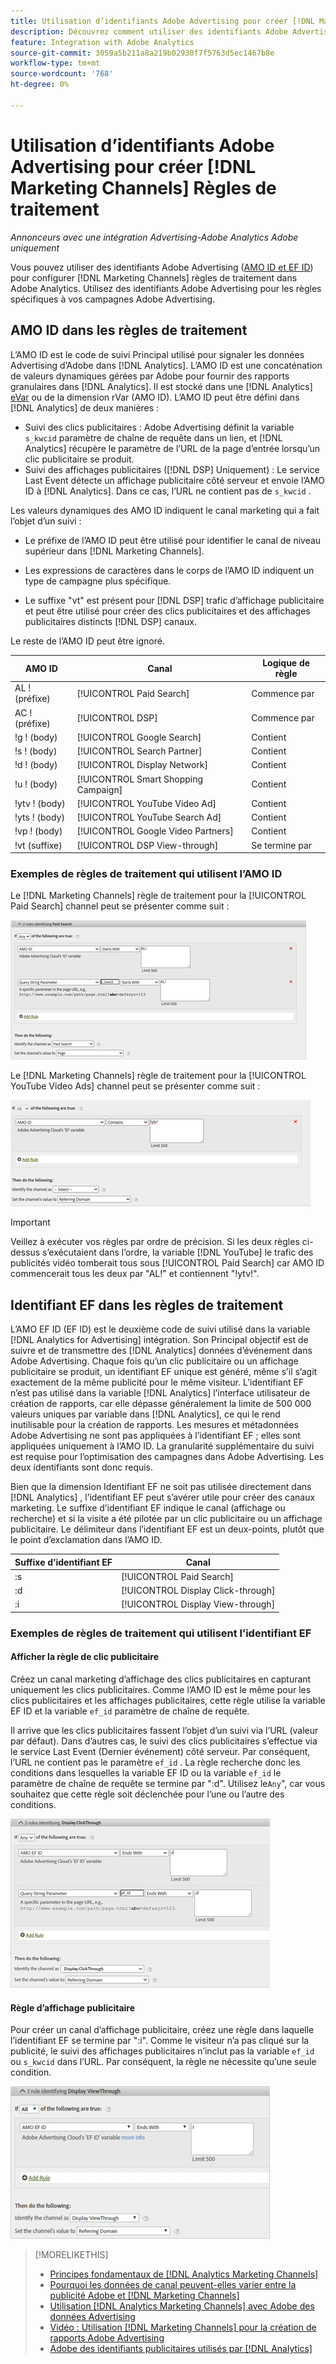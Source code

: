 ```yaml
---
title: Utilisation d’identifiants Adobe Advertising pour créer [!DNL Marketing Channels] Règles
description: Découvrez comment utiliser des identifiants Adobe Advertising pour créer des règles de traitement pour [!DNL Analytics Marketing Channels].
feature: Integration with Adobe Analytics
source-git-commit: 3059a5b211a8a219b02930f7f5763d5ec1467b8e
workflow-type: tm+mt
source-wordcount: '768'
ht-degree: 0%

---
```


# Utilisation d’identifiants Adobe Advertising pour créer [!DNL Marketing Channels] Règles de traitement

*Annonceurs avec une intégration Advertising-Adobe Analytics Adobe uniquement*

Vous pouvez utiliser des identifiants Adobe Advertising ([AMO ID et EF ID](../ids.md)) pour configurer [!DNL Marketing Channels] règles de traitement dans Adobe Analytics. Utilisez des identifiants Adobe Advertising pour les règles spécifiques à vos campagnes Adobe Advertising.

## AMO ID dans les règles de traitement

L’AMO ID est le code de suivi Principal utilisé pour signaler les données Advertising d’Adobe dans [!DNL Analytics]. L’AMO ID est une concaténation de valeurs dynamiques gérées par Adobe pour fournir des rapports granulaires dans [!DNL Analytics]. Il est stocké dans une [!DNL Analytics] [eVar](https://experienceleague.adobe.com/docs/analytics/components/dimensions/evar.html) ou de la dimension rVar (AMO ID). L’AMO ID peut être défini dans [!DNL Analytics] de deux manières :

* Suivi des clics publicitaires : Adobe Advertising définit la variable `s_kwcid` paramètre de chaîne de requête dans un lien, et [!DNL Analytics] récupère le paramètre de l’URL de la page d’entrée lorsqu’un clic publicitaire se produit.
* Suivi des affichages publicitaires ([!DNL DSP] Uniquement) : Le service Last Event détecte un affichage publicitaire côté serveur et envoie l’AMO ID à [!DNL Analytics]. Dans ce cas, l’URL ne contient pas de `s_kwcid` .

Les valeurs dynamiques des AMO ID indiquent le canal marketing qui a fait l’objet d’un suivi :

* Le préfixe de l’AMO ID peut être utilisé pour identifier le canal de niveau supérieur dans [!DNL Marketing Channels].

* Les expressions de caractères dans le corps de l’AMO ID indiquent un type de campagne plus spécifique.

* Le suffixe &quot;vt&quot; est présent pour [!DNL DSP] trafic d’affichage publicitaire et peut être utilisé pour créer des clics publicitaires et des affichages publicitaires distincts [!DNL DSP] canaux.

Le reste de l’AMO ID peut être ignoré.

| AMO ID | Canal | Logique de règle |
|--------|---------|--------------------|
| AL ! (préfixe) | [!UICONTROL Paid Search] | Commence par |
| AC ! (préfixe) | [!UICONTROL DSP] | Commence par |
| !g ! (body) | [!UICONTROL Google Search] | Contient |
| !s ! (body) | [!UICONTROL Search Partner] | Contient |
| !d ! (body) | [!UICONTROL Display Network] | Contient |
| !u ! (body) | [!UICONTROL Smart Shopping Campaign] | Contient |
| !ytv ! (body) | [!UICONTROL YouTube Video Ad] | Contient |
| !yts ! (body) | [!UICONTROL YouTube Search Ad] | Contient |
| !vp ! (body) | [!UICONTROL Google Video Partners] | Contient |
| !vt (suffixe) | [!UICONTROL DSP View-through] | Se termine par |

### Exemples de règles de traitement qui utilisent l’AMO ID

Le [!DNL Marketing Channels] règle de traitement pour la [!UICONTROL Paid Search] channel peut se présenter comme suit :

![Exemple d’un [!UICONTROL Paid Search] règle](/help/integrations/assets/a4adc-mc-rule-paidsearch.png)

Le [!DNL Marketing Channels] règle de traitement pour la [!UICONTROL YouTube Video Ads] channel peut se présenter comme suit :

![Exemple d’un [!UICONTROL YouTube Video Ads] règle](/help/integrations/assets/a4adc-mc-rule-youtube-video.png)

>[!IMPORTANT]
>
> Veillez à exécuter vos règles par ordre de précision. Si les deux règles ci-dessus s’exécutaient dans l’ordre, la variable [!DNL YouTube] le trafic des publicités vidéo tomberait tous sous [!UICONTROL Paid Search] car AMO ID commencerait tous les deux par &quot;AL!&quot; et contiennent &quot;!ytv!&quot;.

## Identifiant EF dans les règles de traitement

L’AMO EF ID (EF ID) est le deuxième code de suivi utilisé dans la variable [!DNL Analytics for Advertising] intégration. Son Principal objectif est de suivre et de transmettre des [!DNL Analytics] données d’événement dans Adobe Advertising. Chaque fois qu’un clic publicitaire ou un affichage publicitaire se produit, un identifiant EF unique est généré, même s’il s’agit exactement de la même publicité pour le même visiteur. L’identifiant EF n’est pas utilisé dans la variable [!DNL Analytics] l’interface utilisateur de création de rapports, car elle dépasse généralement la limite de 500 000 valeurs uniques par variable dans [!DNL Analytics], ce qui le rend inutilisable pour la création de rapports. Les mesures et métadonnées Adobe Advertising ne sont pas appliquées à l’identifiant EF ; elles sont appliquées uniquement à l’AMO ID. La granularité supplémentaire du suivi est requise pour l’optimisation des campagnes dans Adobe Advertising. Les deux identifiants sont donc requis.

Bien que la dimension Identifiant EF ne soit pas utilisée directement dans [!DNL Analytics] , l’identifiant EF peut s’avérer utile pour créer des canaux marketing. Le suffixe d’identifiant EF indique le canal (affichage ou recherche) et si la visite a été pilotée par un clic publicitaire ou un affichage publicitaire. Le délimiteur dans l’identifiant EF est un deux-points, plutôt que le point d’exclamation dans l’AMO ID.

| Suffixe d’identifiant EF | Canal |
|-------|---------|
| :s | [!UICONTROL Paid Search] |
| :d | [!UICONTROL Display Click-through] |
| :i | [!UICONTROL Display View-through] |

### Exemples de règles de traitement qui utilisent l’identifiant EF

#### Afficher la règle de clic publicitaire

Créez un canal marketing d’affichage des clics publicitaires en capturant uniquement les clics publicitaires. Comme l’AMO ID est le même pour les clics publicitaires et les affichages publicitaires, cette règle utilise la variable EF ID et la variable `ef_id` paramètre de chaîne de requête.

Il arrive que les clics publicitaires fassent l’objet d’un suivi via l’URL (valeur par défaut). Dans d’autres cas, le suivi des clics publicitaires s’effectue via le service Last Event (Dernier événement) côté serveur. Par conséquent, l’URL ne contient pas le paramètre `ef_id` . La règle recherche donc les conditions dans lesquelles la variable EF ID ou la variable `ef_id` le paramètre de chaîne de requête se termine par &quot;:d&quot;. Utilisez le`Any`&quot;, car vous souhaitez que cette règle soit déclenchée pour l’une ou l’autre des conditions.

![Exemple de règle de clic publicitaire](/help/integrations/assets/a4adc-mc-rule-display-ct.png)

#### Règle d’affichage publicitaire

Pour créer un canal d’affichage publicitaire, créez une règle dans laquelle l’identifiant EF se termine par &quot;:i&quot;. Comme le visiteur n’a pas cliqué sur la publicité, le suivi des affichages publicitaires n’inclut pas la variable `ef_id` ou `s_kwcid` dans l’URL. Par conséquent, la règle ne nécessite qu’une seule condition.

![Exemple de règle d&#39;affichage publicitaire](/help/integrations/assets/a4adc-mc-rule-display-vt.png)

>[!MORELIKETHIS]
>
>* [Principes fondamentaux de [!DNL Analytics Marketing Channels]](mc-overview.md)
>* [Pourquoi les données de canal peuvent-elles varier entre la publicité Adobe et [!DNL Marketing Channels]](mc-data-variances.md)
>* [Utilisation [!DNL Analytics Marketing Channels] avec Adobe des données Advertising](mc-ac-data.md)
>* [Vidéo : Utilisation [!DNL Marketing Channels] pour la création de rapports Adobe Advertising](https://experienceleague.adobe.com/docs/advertising-cloud-learn/tutorials/analytics/analytics-reporting-a4adc.html)
>* [Adobe des identifiants publicitaires utilisés par [!DNL Analytics]](/help/integrations/analytics/ids.md)

